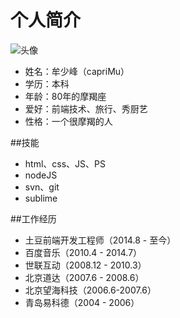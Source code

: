 # 个人简介
![头像](http://g4.tdimg.com/b/20150210/co7.png)

* 姓名：牟少峰（capriMu）
* 学历：本科
* 年龄：80年的摩羯座
* 爱好：前端技术、旅行、秀厨艺
* 性格：一个很摩羯的人

##技能
* html、css、JS、PS
* nodeJS
* svn、git
* sublime

##工作经历
* 土豆前端开发工程师（2014.8 - 至今）
* 百度音乐（2010.4 - 2014.7）
* 世联互动（2008.12 - 2010.3）
* 北京道达（2007.6 - 2008.6）
* 北京望海科技（2006.6-2007.6）
* 青岛易科德（2004 - 2006）
